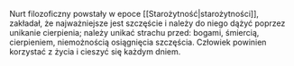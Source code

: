 Nurt filozoficzny powstały w epoce [[Starożytność|starożytności]], zakładał, że najważniejsze jest szczęście i należy do niego dążyć poprzez unikanie cierpienia; należy unikać strachu przed: bogami, śmiercią, cierpieniem, niemożnością osiągnięcia szczęścia. 
Człowiek powinien korzystać z życia i cieszyć się każdym dniem.
